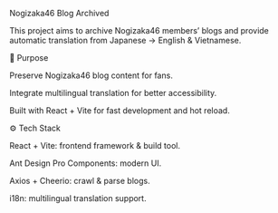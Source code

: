 Nogizaka46 Blog Archived

This project aims to archive Nogizaka46 members’ blogs and provide automatic translation from Japanese → English & Vietnamese.

🎯 Purpose

Preserve Nogizaka46 blog content for fans.

Integrate multilingual translation for better accessibility.

Built with React + Vite for fast development and hot reload.

⚙️ Tech Stack

React + Vite: frontend framework & build tool.

Ant Design Pro Components: modern UI.

Axios + Cheerio: crawl & parse blogs.

i18n: multilingual translation support.
